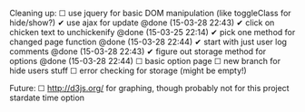  Cleaning up:
 ☐ use jquery for basic DOM manipulation (like toggleClass for hide/show?)
 ✔ use ajax for update @done (15-03-28 22:43)
 ✔ click on chicken text to unchickenify @done (15-03-25 22:14)
 ✔ pick one method for changed page function @done (15-03-28 22:44)
   ✔ start with just user log comments @done (15-03-28 22:43)
 ✔ figure out storage method for options @done (15-03-28 22:44)
 ☐ basic option page
 ☐ new branch for hide users stuff
 ☐ error checking for storage (might be empty!)


Future:
 ☐ http://d3js.org/ for graphing, though probably not for this project
 stardate time option
 